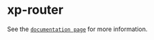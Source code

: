 # xp-router

See the [`documentation page`](http://expandjs.com/elements/xp-router) for more information.